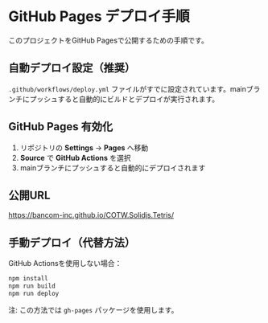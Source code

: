# GitHub Pages デプロイ手順

このプロジェクトをGitHub Pagesで公開するための手順です。

## 自動デプロイ設定（推奨）

`.github/workflows/deploy.yml` ファイルがすでに設定されています。mainブランチにプッシュすると自動的にビルドとデプロイが実行されます。

## GitHub Pages 有効化

1. リポジトリの **Settings** → **Pages** へ移動
2. **Source** で **GitHub Actions** を選択
3. mainブランチにプッシュすると自動的にデプロイされます

## 公開URL

https://bancom-inc.github.io/COTW.Solidjs.Tetris/

## 手動デプロイ（代替方法）

GitHub Actionsを使用しない場合：

```bash
npm install
npm run build
npm run deploy
```

注: この方法では `gh-pages` パッケージを使用します。
